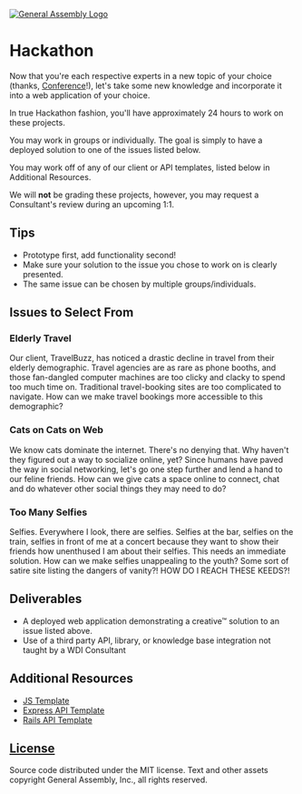 [![General Assembly Logo](https://camo.githubusercontent.com/1a91b05b8f4d44b5bbfb83abac2b0996d8e26c92/687474703a2f2f692e696d6775722e636f6d2f6b6538555354712e706e67)](https://generalassemb.ly/education/web-development-immersive)

# Hackathon

Now that you're each respective experts in a new topic of your choice (thanks,
[Conference](https://github.com/ga-wdi-boston/conference)!), let's take some
new knowledge and incorporate it into a web application of your choice.

In true Hackathon fashion, you'll have approximately 24 hours to work on these
projects.

You may work in groups or individually. The goal is simply to have a deployed
 solution to one of the issues listed below.

You may work off of any of our client or API templates, listed below in
Additional Resources.

We will **not** be grading these projects, however, you may request a
Consultant's review during an upcoming 1:1.

## Tips

-   Prototype first, add functionality second!
-   Make sure your solution to the issue you chose to work on is clearly
presented.
-   The same issue can be chosen by multiple groups/individuals.

## Issues to Select From

### Elderly Travel

Our client, TravelBuzz, has noticed a drastic decline in travel from their
elderly demographic. Travel agencies are as rare as phone booths, and those
fan-dangled computer machines are too clicky and clacky to spend too much time
on. Traditional travel-booking sites are too complicated to navigate. How can
we make travel bookings more accessible to this demographic?

### Cats on Cats on Web

We know cats dominate the internet. There's no denying that. Why haven't they
figured out a way to socialize online, yet? Since humans have paved the way in
social networking, let's go one step further and lend a hand to our feline
friends. How can we give cats a space online to connect, chat and do whatever
other social things they may need to do?

### Too Many Selfies

Selfies. Everywhere I look, there are selfies. Selfies at the bar, selfies on
the train, selfies in front of me at a concert because they want to show their
friends how unenthused I am about their selfies. This needs an immediate
solution. How can we make selfies unappealing to the youth? Some sort of satire
site listing the dangers of vanity?! HOW DO I REACH THESE KEEDS?!

## Deliverables

-   A deployed web application demonstrating a creative&trade; solution to an
issue listed above.
-   Use of a third party API, library, or knowledge base integration not
taught by a WDI Consultant

## Additional Resources

-   [JS Template](https://github.com/ga-wdi-boston/js-template)
-   [Express API Template](https://github.com/ga-wdi-boston/express-api-template)
-   [Rails API Template](https://github.com/ga-wdi-boston/rails-api-template)

## [License](LICENSE)

Source code distributed under the MIT license. Text and other assets copyright
General Assembly, Inc., all rights reserved.
